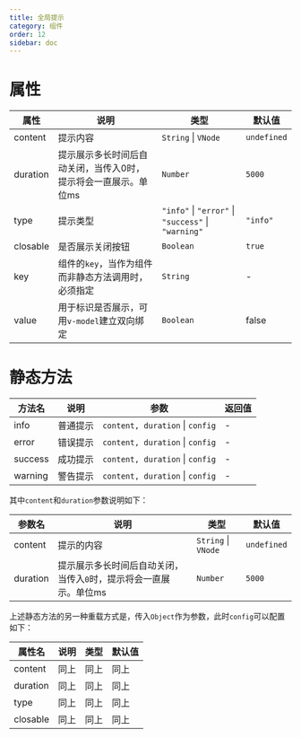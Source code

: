 ```yaml
---
title: 全局提示
category: 组件
order: 12 
sidebar: doc
---
```


# 属性

| 属性 | 说明 | 类型 | 默认值 |
| --- | --- | --- | --- |
| content | 提示内容 | `String` &#124; `VNode` | `undefined` |
| duration | 提示展示多长时间后自动关闭，当传入0时，提示将会一直展示。单位ms | `Number` | `5000` |
| type | 提示类型 | `"info"` &#124; `"error"` &#124; `"success"` &#124; `"warning"` | `"info"` |
| closable | 是否展示关闭按钮 | `Boolean` | `true` |
| key | 组件的`key`，当作为组件而非静态方法调用时，必须指定 | `String` | - |
| value | 用于标识是否展示，可用`v-model`建立双向绑定 | `Boolean` | false |


# 静态方法

| 方法名 | 说明 | 参数 | 返回值 |
| --- | --- | --- | --- |
| info | 普通提示 | `content, duration` &#124; `config` | - |
| error | 错误提示 | `content, duration` &#124; `config` | - |
| success | 成功提示 | `content, duration` &#124; `config` | - |
| warning | 警告提示 | `content, duration` &#124; `config` | - |

其中`content`和`duration`参数说明如下：

| 参数名 | 说明 | 类型 | 默认值 |
| --- | --- | --- | --- |
| content | 提示的内容 | `String` &#124; `VNode` | `undefined` |
| duration | 提示展示多长时间后自动关闭，当传入`0`时，提示将会一直展示。单位ms | `Number` | `5000` |

上述静态方法的另一种重载方式是，传入`Object`作为参数，此时`config`可以配置如下：

| 属性名 | 说明 | 类型 | 默认值 |
| --- | --- | --- | --- |
| content | 同上 | 同上 | 同上 |
| duration | 同上 | 同上 | 同上 |
| type | 同上 | 同上 | 同上 |
| closable | 同上 | 同上 | 同上 |

